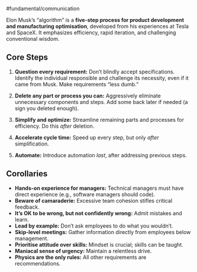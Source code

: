 #fundamental/communication

Elon Musk’s “algorithm” is a **five-step process for product development and manufacturing optimisation**, developed from his experiences at Tesla and SpaceX. It emphasizes efficiency, rapid iteration, and challenging conventional wisdom.

## Core Steps

1. **Question every requirement:** Don’t blindly accept specifications. Identify the individual responsible and challenge its necessity, even if it came from Musk. Make requirements “less dumb.”
2. **Delete any part or process you can:** Aggressively eliminate unnecessary components and steps. Add some back later if needed (a sign you deleted enough).

3. **Simplify and optimize:** Streamline remaining parts and processes for efficiency. Do this *after* deletion.
4. **Accelerate cycle time:** Speed up every step, but only *after* simplification.
5. **Automate:** Introduce automation *last*, after addressing previous steps.

## Corollaries

- **Hands-on experience for managers:** Technical managers must have direct experience (e.g., software managers should code).
- **Beware of camaraderie:** Excessive team cohesion stifles critical feedback.
- **It’s OK to be wrong, but not confidently wrong:** Admit mistakes and learn.
- **Lead by example:** Don’t ask employees to do what you wouldn’t.
- **Skip-level meetings:** Gather information directly from employees below management.
- **Prioritise attitude over skills:** Mindset is crucial; skills can be taught.
- **Maniacal sense of urgency:** Maintain a relentless drive.
- **Physics are the only rules:** All other requirements are recommendations.
